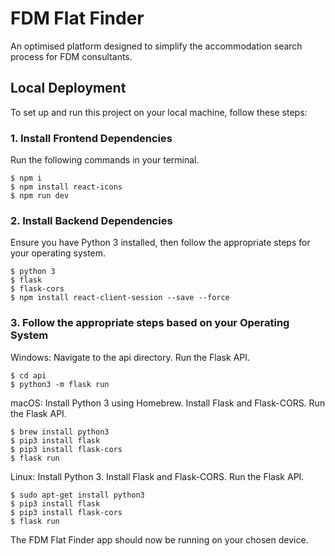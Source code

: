 # FDM Flat Finder

An optimised platform designed to simplify the accommodation search process for FDM consultants. 

## Local Deployment

To set up and run this project on your local machine, follow these steps: 

### 1. Install Frontend Dependencies 
Run the following commands in your terminal.

```
$ npm i
$ npm install react-icons
$ npm run dev
```
### 2. Install Backend Dependencies 
Ensure you have Python 3 installed, then follow the appropriate steps for your operating system.

```
$ python 3
$ flask
$ flask-cors
$ npm install react-client-session --save --force
```
### 3. Follow the appropriate steps based on your Operating System 
Windows: 
Navigate to the api directory. Run the Flask API. 
```
$ cd api
$ python3 -m flask run
```
macOS: 
Install Python 3 using Homebrew. Install Flask and Flask-CORS. Run the Flask API. 
```
$ brew install python3
$ pip3 install flask
$ pip3 install flask-cors
$ flask run
```
Linux: 
Install Python 3. Install Flask and Flask-CORS. Run the Flask API. 
```
$ sudo apt-get install python3
$ pip3 install flask
$ pip3 install flask-cors
$ flask run
```
The FDM Flat Finder app should now be running on your chosen device. 
